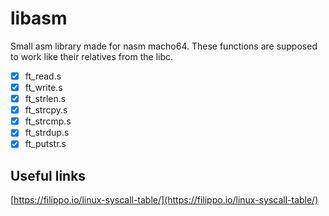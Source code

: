# libasm

Small asm library made for nasm macho64. These functions are supposed to work like their relatives from the libc.

- [x] ft_read.s
- [x] ft_write.s
- [x] ft_strlen.s
- [x] ft_strcpy.s
- [x] ft_strcmp.s
- [x] ft_strdup.s
- [x] ft_putstr.s

## Useful links

[https://filippo.io/linux-syscall-table/](https://filippo.io/linux-syscall-table/)
